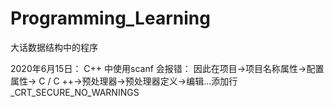 # Programming_Learning
大话数据结构中的程序

2020年6月15日：
C++ 中使用scanf 会报错：
因此在项目->项目名称属性->配置属性-> C / C ++->预处理器->预处理器定义->编辑...添加行_CRT_SECURE_NO_WARNINGS